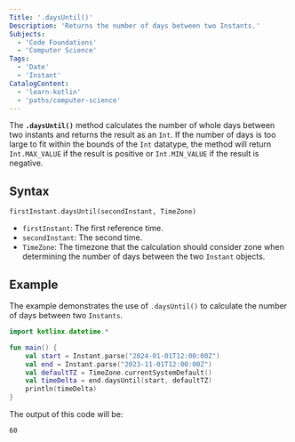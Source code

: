 ```yaml
---
Title: '.daysUntil()'
Description: 'Returns the number of days between two Instants.'
Subjects:
  - 'Code Foundations'
  - 'Computer Science'
Tags:
  - 'Date'
  - 'Instant'
CatalogContent:
  - 'learn-kotlin'
  - 'paths/computer-science'
---
```


The **`.daysUntil()`** method calculates the number of whole days between two instants and returns the result as an `Int`. If the number of days is too large to fit within the bounds of the `Int` datatype, the method will return `Int.MAX_VALUE` if the result is positive or `Int.MIN_VALUE` if the result is negative.

## Syntax

```pseudo
firstInstant.daysUntil(secondInstant, TimeZone)
```

- `firstInstant`: The first reference time.
- `secondInstant`: The second time.
- `TimeZone`: The timezone that the calculation should consider zone when determining the number of days between the two `Instant` objects.

## Example

The example demonstrates the use of `.daysUntil()` to calculate the number of days between two `Instants`.

```kotlin
import kotlinx.datetime.*

fun main() {
    val start = Instant.parse("2024-01-01T12:00:00Z")
    val end = Instant.parse("2023-11-01T12:00:00Z")
    val defaultTZ = TimeZone.currentSystemDefault()
    val timeDelta = end.daysUntil(start, defaultTZ)
    println(timeDelta)
}
```

The output of this code will be:

```shell
60
```
